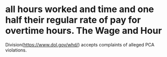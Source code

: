 # all hours worked and time and one half their regular rate of pay for overtime hours. The Wage and Hour

Division(https://www.dol.gov/whd/) accepts complaints of alleged PCA violations.